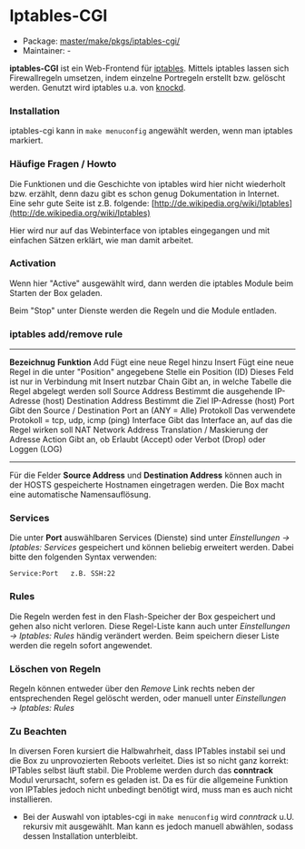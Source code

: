 # Iptables-CGI
 - Package: [master/make/pkgs/iptables-cgi/](https://github.com/Freetz-NG/freetz-ng/tree/master/make/pkgs/iptables-cgi/)
 - Maintainer: -

**iptables-CGI** ist ein Web-Frontend für
[iptables](http://de.wikipedia.org/wiki/Iptables).
Mittels iptables lassen sich Firewallregeln umsetzen, indem einzelne
Portregeln erstellt bzw. gelöscht werden. Genutzt wird iptables u.a. von
[knockd](knock.md).

### Installation

iptables-cgi kann in `make menuconfig` angewählt werden, wenn man
iptables markiert.

### Häufige Fragen / Howto

Die Funktionen und die Geschichte von iptables wird hier nicht
wiederholt bzw. erzählt, denn dazu gibt es schon genug Dokumentation in
Internet. Eine sehr gute Seite ist z.B. folgende:
[http://de.wikipedia.org/wiki/Iptables](http://de.wikipedia.org/wiki/Iptables)

Hier wird nur auf das Webinterface von iptables eingegangen und mit
einfachen Sätzen erklärt, wie man damit arbeitet.

### Activation

Wenn hier "Active" ausgewählt wird, dann werden die iptables Module
beim Starten der Box geladen.

Beim "Stop" unter Dienste werden die Regeln und die Module entladen.

### iptables add/remove rule

  --------------------- ----------------------------------------------------------------------
  **Bezeichnug**        **Funktion**
  Add                   Fügt eine neue Regel hinzu
  Insert                Fügt eine neue Regel in die unter "Position" angegebene Stelle ein
  Position (ID)         Dieses Feld ist nur in Verbindung mit Insert nutzbar
  Chain                 Gibt an, in welche Tabelle die Regel abgelegt werden soll
  Source Address        Bestimmt die ausgehende IP-Adresse (host)
  Destination Address   Bestimmt die Ziel IP-Adresse (host)
  Port                  Gibt den Source / Destination Port an (ANY = Alle)
  Protokoll             Das verwendete Protokoll = tcp, udp, icmp (ping)
  Interface             Gibt das Interface an, auf das die Regel wirken soll
  NAT                   Network Address Translation / Maskierung der Adresse
  Action                Gibt an, ob Erlaubt (Accept) oder Verbot (Drop) oder Loggen (LOG)
  --------------------- ----------------------------------------------------------------------

Für die Felder **Source Address** und **Destination Address** können
auch in der HOSTS gespeicherte Hostnamen eingetragen werden. Die Box
macht eine automatische Namensauflösung.

### Services

Die unter **Port** auswählbaren Services (Dienste) sind unter
*Einstellungen → Iptables: Services* gespeichert und können beliebig
erweitert werden. Dabei bitte den folgenden Syntax verwenden:

```
Service:Port   z.B. SSH:22
```

### Rules

Die Regeln werden fest in den Flash-Speicher der Box gespeichert und
gehen also nicht verloren. Diese Regel-Liste kann auch unter
*Einstellungen → Iptables: Rules* händig verändert werden. Beim
speichern dieser Liste werden die regeln sofort angewendet.

### Löschen von Regeln

Regeln können entweder über den *Remove* Link rechts neben der
entsprechenden Regel gelöscht werden, oder manuell unter *Einstellungen
→ Iptables: Rules*

### Zu Beachten

In diversen Foren kursiert die Halbwahrheit, dass IPTables instabil sei
und die Box zu unprovozierten Reboots verleitet. Dies ist so nicht ganz
korrekt: IPTables selbst läuft stabil. Die Probleme werden durch das
**conntrack** Modul verursacht, sofern es geladen ist. Da es für die
allgemeine Funktion von IPTables jedoch nicht unbedingt benötigt wird,
muss man es auch nicht installieren.

 * Bei der
Auswahl von iptables-cgi in `make menuconfig` wird *conntrack* u.U.
rekursiv mit ausgewählt. Man kann es jedoch manuell abwählen, sodass
dessen Installation unterbleibt.

